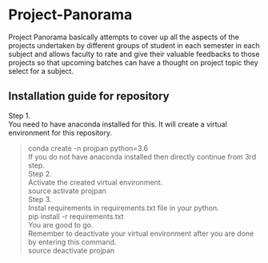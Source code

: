 # Project-Panorama
Project Panorama basically attempts to cover up all the aspects of the projects undertaken by different groups of student in each semester in each subject and allows faculty to rate and give their valuable feedbacks to those projects so that upcoming batches can have a thought on project topic they select for a subject.

## Installation guide for repository
Step 1.  
You need to have anaconda installed for this. It will create a virtual environment for this repository.  
> conda create -n projpan python=3.6  
If you do not have anaconda installed then directly continue from 3rd step.  
Step 2.  
Activate the created virtual environment.  
> source activate projpan  
Step 3.  
Instal requirements in requirements.txt file in your python.  
> pip install -r requirements.txt  
You are good to go.  
Remember to deactivate your virtual environment after you are done by entering this command.  
> source deactivate projpan  
